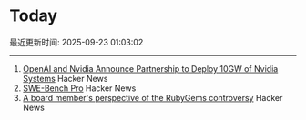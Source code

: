 # Today

最近更新时间: 2025-09-23 01:03:02

--- 
1. [OpenAI and Nvidia Announce Partnership to Deploy 10GW of Nvidia Systems](https://openai.com/index/openai-nvidia-systems-partnership/) Hacker News
2. [SWE-Bench Pro](https://github.com/scaleapi/SWE-bench_Pro-os) Hacker News
3. [A board member's perspective of the RubyGems controversy](https://apiguy.substack.com/p/a-board-members-perspective-of-the) Hacker News
